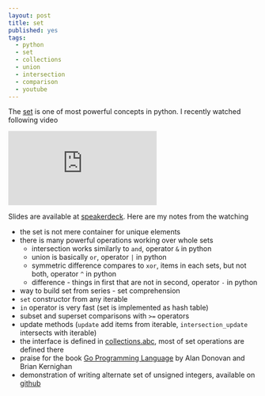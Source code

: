 ```yaml
---
layout: post
title: set
published: yes
tags:
  - python
  - set
  - collections
  - union
  - intersection
  - comparison
  - youtube
---
```

The [set][1] is one of most powerful concepts in python. I recently watched following video

<div class="aspect-w-16 aspect-h-9">
<iframe src="https://www.youtube.com/embed/tGAngdU_8D8" title="YouTube video player" frameborder="0" allow="accelerometer; autoplay; clipboard-write; encrypted-media; gyroscope; picture-in-picture" allowfullscreen></iframe>
</div>

Slides are available at [speakerdeck][4]. Here are my notes from the watching

 - the set is not mere container for unique elements
 - there is many powerful operations working over whole sets 
   - intersection works similarly to `and`, operator `&` in python
   - union is basically `or`, operator `|` in python
   - symmetric difference compares to `xor`, items in each sets, but not both, operator `^` in python
   - difference - things in first that are not in second, operator `-` in python
 - way to build set from series - set comprehension
 - `set` constructor from any iterable
 - `in` operator is very fast (set is implemented as hash table)
 - subset and superset comparisons with `>=` operators
 - update methods (`update` add items from iterable, `intersection_update` intersects with iterable)
 - the interface is defined in [collections.abc][2], most of set operations are defined there
 - praise for the book [Go Programming Language][3] by Alan Donovan and Brian Kernighan
 - demonstration of writing alternate set of unsigned integers, available on [github][5]


[1]: https://docs.python.org/3.10/library/stdtypes.html#set-types-set-frozenset
[2]: https://docs.python.org/3/library/collections.abc.html
[3]: https://www.amazon.com/dp/0134190440
[4]: https://speakerdeck.com/ramalho/python-set-practice-at-pycon
[5]: https://github.com/ramalho/uintset

